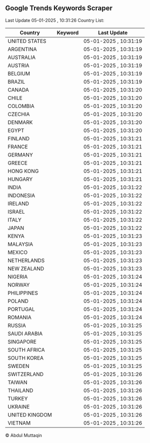 
## Google Trends Keywords Scraper

Last Update 05-01-2025 , 10:31:26
Country List:

| Country | Keyword | Last Update |
| --- | --- | --- |
| UNITED STATES |  | 05-01-2025 , 10:31:19 |
| ARGENTINA |  | 05-01-2025 , 10:31:19 |
| AUSTRALIA |  | 05-01-2025 , 10:31:19 |
| AUSTRIA |  | 05-01-2025 , 10:31:19 |
| BELGIUM |  | 05-01-2025 , 10:31:19 |
| BRAZIL |  | 05-01-2025 , 10:31:19 |
| CANADA |  | 05-01-2025 , 10:31:20 |
| CHILE |  | 05-01-2025 , 10:31:20 |
| COLOMBIA |  | 05-01-2025 , 10:31:20 |
| CZECHIA |  | 05-01-2025 , 10:31:20 |
| DENMARK |  | 05-01-2025 , 10:31:20 |
| EGYPT |  | 05-01-2025 , 10:31:20 |
| FINLAND |  | 05-01-2025 , 10:31:21 |
| FRANCE |  | 05-01-2025 , 10:31:21 |
| GERMANY |  | 05-01-2025 , 10:31:21 |
| GREECE |  | 05-01-2025 , 10:31:21 |
| HONG KONG |  | 05-01-2025 , 10:31:21 |
| HUNGARY |  | 05-01-2025 , 10:31:21 |
| INDIA |  | 05-01-2025 , 10:31:22 |
| INDONESIA |  | 05-01-2025 , 10:31:22 |
| IRELAND |  | 05-01-2025 , 10:31:22 |
| ISRAEL |  | 05-01-2025 , 10:31:22 |
| ITALY |  | 05-01-2025 , 10:31:22 |
| JAPAN |  | 05-01-2025 , 10:31:22 |
| KENYA |  | 05-01-2025 , 10:31:23 |
| MALAYSIA |  | 05-01-2025 , 10:31:23 |
| MEXICO |  | 05-01-2025 , 10:31:23 |
| NETHERLANDS |  | 05-01-2025 , 10:31:23 |
| NEW ZEALAND |  | 05-01-2025 , 10:31:23 |
| NIGERIA |  | 05-01-2025 , 10:31:24 |
| NORWAY |  | 05-01-2025 , 10:31:24 |
| PHILIPPINES |  | 05-01-2025 , 10:31:24 |
| POLAND |  | 05-01-2025 , 10:31:24 |
| PORTUGAL |  | 05-01-2025 , 10:31:24 |
| ROMANIA |  | 05-01-2025 , 10:31:24 |
| RUSSIA |  | 05-01-2025 , 10:31:25 |
| SAUDI ARABIA |  | 05-01-2025 , 10:31:25 |
| SINGAPORE |  | 05-01-2025 , 10:31:25 |
| SOUTH AFRICA |  | 05-01-2025 , 10:31:25 |
| SOUTH KOREA |  | 05-01-2025 , 10:31:25 |
| SWEDEN |  | 05-01-2025 , 10:31:25 |
| SWITZERLAND |  | 05-01-2025 , 10:31:26 |
| TAIWAN |  | 05-01-2025 , 10:31:26 |
| THAILAND |  | 05-01-2025 , 10:31:26 |
| TURKEY |  | 05-01-2025 , 10:31:26 |
| UKRAINE |  | 05-01-2025 , 10:31:26 |
| UNITED KINGDOM |  | 05-01-2025 , 10:31:26 |
| VIETNAM |  | 05-01-2025 , 10:31:26 |

© Abdul Muttaqin
